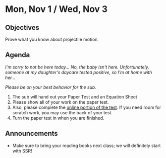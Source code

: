 Mon, Nov 1 / Wed, Nov 3
=====================  
  
Objectives  
------------  
Prove what you know about projectile motion.
  
  
Agenda    
---------    

*I'm sorry to not be here today... No, the baby isn't here.  Unfortunately, someone at my daughter's daycare tested positive, so I'm at home with her...*

*Please be on your best behavior for the sub.*

1.  The sub will hand out your Paper Test and an Equation Sheet
2. Please show all of your work on the paper test.
3. Also, please complete the [online portion of the test]().  If you need room for scratch work, you may use the back of your test.
4. Turn the paper test in when you are finished.

Announcements 
 -------------  
- Make sure to bring your reading books next class; we will definitely start with SSR!
<!--stackedit_data:
eyJoaXN0b3J5IjpbLTE4NjMxNzI5NzksMTE3NTg2OTUyMiw1ND
Y1NzA5NDEsLTEzNjc1MjQ3NjYsMTgzNDYwODg1NywyMTQxNjc0
ODIzLDc4NDAxODcyLDU3NjY5MTA3MywtMTM2MzI2Nzc2MywtMj
E0NjY1MjExNiwxNDU3MDkzNDIyLC0yMDEyOTAwMzU1LC0xNDY2
OTc2NiwtOTg2NjkzNzk3LC0yMDA0NzA1MDk4LC0xNzc2Nzg3OT
M3LC0zNDQzMjY5NTksMjA0MzczMjM4MSwzOTc2ODIzMzQsLTU1
NDQ0MzA0OV19
-->